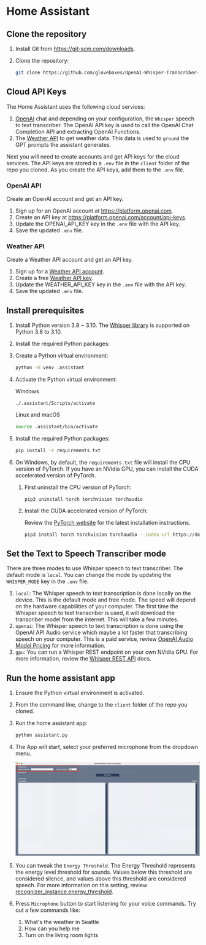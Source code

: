 # Home Assistant

## Clone the repository

1. Install Git from https://git-scm.com/downloads.
2. Clone the repository:

    ```bash
    git clone https://github.com/gloveboxes/OpenAI-Whisper-Transcriber-Sample
    ```

## Cloud API Keys

The Home Assistant uses the following cloud services:

1. [OpenAI](https://platform.openai.com) chat and depending on your configuration, the `Whisper` speech to text transcriber. The OpenAI API key is used to call the OpenAI Chat Completion API and extracting OpenAI Functions.
2. The [Weather API](https://www.weatherapi.com/) to get weather data. This data is used to `ground` the GPT prompts the assistant generates.

Next you will need to create accounts and get API keys for the cloud services. The API keys are stored in a `.env` file in the `client` folder of the repo you cloned. As you create the API keys, add them to the `.env` file.

### OpenAI API

Create an OpenAI account and get an API key.

1. Sign up for an OpenAI account at https://platform.openai.com.
2. Create an API key at https://platform.openai.com/account/api-keys.
3. Update the OPENAI_API_KEY key in the `.env` file with the API key.
4. Save the updated `.env` file.

### Weather API

Create a Weather API account and get an API key.

1. Sign up for a [Weather API account](https://www.weatherapi.com/signup.aspx).
2. Create a free [Weather API key](https://www.weatherapi.com/my/).
3. Update the WEATHER_API_KEY key in the `.env` file with the API key.
4. Save the updated `.env` file.

## Install prerequisites

1. Install Python version 3.8 ~ 3.10. The [Whisper library](https://pypi.org/project/openai-whisper/) is supported on Python 3.8 to 3.10.
1. Install the required Python packages:
1. Create a Python virtual environment:

    ```bash
    python -m venv .assistant
    ```

1. Activate the Python virtual environment:

    Windows

    ```pwsh
    ./.assistant/Scripts/activate
    ```

    Linux and macOS

    ```bash
    source .assistant/bin/activate
    ```

1. Install the required Python packages:

    ```bash
    pip install -r requirements.txt
    ```

1. On Windows, by default, the `requirements.txt` file will install the CPU version of PyTorch. If you have an NVidia GPU, you can install the CUDA accelerated version of PyTorch.

    1. First uninstall the CPU version of PyTorch:

        ```pwsh
        pip3 uninstall torch torchvision torchaudio
        ```

    2. Install the CUDA accelerated version of PyTorch:

        Review the [PyTorch website](https://pytorch.org/get-started/locally/) for the latest installation instructions.

        ```bash
        pip3 install torch torchvision torchaudio --index-url https://download.pytorch.org/whl/cu117
        ```

## Set the Text to Speech Transcriber mode

There are three modes to use Whisper speech to text transcriber. The default mode is `local`. You can change the mode by updating the `WHISPER_MODE` key in the `.env` file.

1. `local`: The Whisper speech to text transcription is done locally on the device. This is the default mode and free mode. The speed will depend on the hardware capabilities of your computer. The first time the Whisper speech to text transcriber is used, it will download the transcriber model from the internet. This will take a few minutes.
2. `openai`: The Whisper speech to text transcription is done using the OpenAI API Audio service which maybe a lot faster that transcribing speech on your computer. This is a paid service, review [OpenAI Audio Model Pricing](https://openai.com/pricing/) for more information.
3. `gpu`: You can run a Whisper REST endpoint on your own NVidia GPU. For more information, review the [Whisper REST API](../Whisper-Server/Whisper-Server-Setup) docs.

## Run the home assistant app

1. Ensure the Python virtual environment is activated.
2. From the command line, change to the `client` folder of the repo you cloned.
3. Run the home assistant app:

    ```bash
    python assistant.py
    ```
4. The App will start, select your preferred microphone from the dropdown menu.

    ![Home Assistant](media/home_assistant.png)

5. You can tweak the `Energy Threshold`. The Energy Threshold represents the energy level threshold for sounds. Values below this threshold are considered silence, and values above this threshold are considered speech. For more information on this setting, review [recognizer_instance.energy_threshold](https://github.com/Uberi/speech_recognition/blob/master/reference/library-reference.rst#recognizer_instanceenergy_threshold--300---type-float).
6. Press `Microphone` button to start listening for your voice commands. Try out a few commands like:

    1. What's the weather in Seattle
    2. How can you help me
    3. Turn on the living room lights
